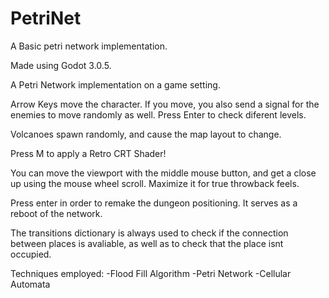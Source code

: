 # PetriNet
A Basic petri network implementation.

Made using Godot 3.0.5. 

A Petri Network implementation on a game setting.

Arrow Keys move the character. If you move, you also send a signal for the enemies to move randomly as well. Press Enter to check diferent levels.

Volcanoes spawn randomly, and cause the map layout to change.

Press M to apply a Retro CRT Shader!

You can move the viewport with the middle mouse button, and get a close up using the mouse wheel scroll. Maximize it for true throwback feels.

Press enter in order to remake the dungeon positioning. It serves as a reboot of the network.

The transitions dictionary is always used to check if the connection between places is avaliable, as well as to check that the place isnt occupied.

Techniques employed:
-Flood Fill Algorithm
-Petri Network
-Cellular Automata
